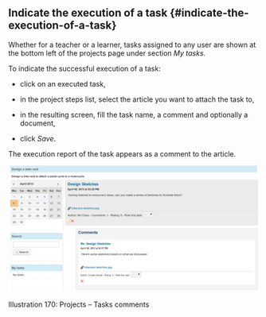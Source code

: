 ## Indicate the execution of a task {#indicate-the-execution-of-a-task}

Whether for a teacher or a learner, tasks assigned to any user are shown at the bottom left of the projects page under section _My tasks._

To indicate the successful execution of a task:

*   click on an executed task,

*   in the project steps list, select the article you want to attach the task to,

*   in the resulting screen, fill the task name, a comment and optionally a document,

*   click _Save_.

The execution report of the task appears as a comment to the article.

![](../assets/images240.png)

Illustration 170: Projects – Tasks comments